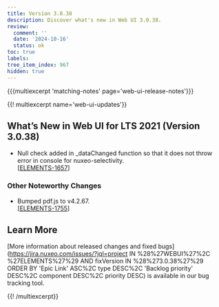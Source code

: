 ```yaml
---
title: Version 3.0.38
description: Discover what's new in Web UI 3.0.38.
review:
  comment: ''
  date: '2024-10-16'
  status: ok
toc: true
labels:
tree_item_index: 967
hidden: true
---
```


{{{multiexcerpt 'matching-notes' page='web-ui-release-notes'}}}

{{! multiexcerpt name='web-ui-updates'}}

## What’s New in Web UI for LTS 2021 (Version 3.0.38)

- Null check added in _dataChanged function so that it does not throw error in console for nuxeo-selectivity.<br/>[[ELEMENTS-1657](https://jira.nuxeo.com/browse/ELEMENTS-1657)]


### Other Noteworthy Changes

- Bumped pdf.js to v4.2.67.<br/>[[ELEMENTS-1755](https://jira.nuxeo.com/browse/ELEMENTS-1755)]


## Learn More

[More information about released changes and fixed bugs](https://jira.nuxeo.com/issues/?jql=project IN %28%27WEBUI%27%2C %27ELEMENTS%27%29 AND fixVersion IN %28%273.0.38%27%29 ORDER BY 'Epic Link' ASC%2C type DESC%2C 'Backlog priority' DESC%2C component DESC%2C priority DESC) is available in our bug tracking tool.

{{! /multiexcerpt}}
